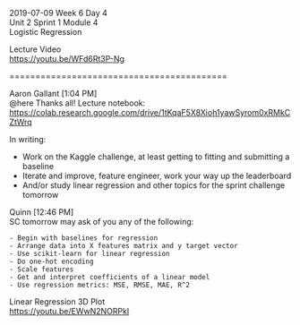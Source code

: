 
2019-07-09 Week 6 Day 4  
Unit 2 Sprint 1 Module 4  
Logistic Regression  

Lecture Video  
https://youtu.be/WFd6Rt3P-Ng   

==========================================

Aaron Gallant [1:04 PM]  
@here Thanks all! Lecture notebook:   
https://colab.research.google.com/drive/1tKqaF5X8Xioh1yawSyrom0xRMkCZtWrq  

In writing:  
- Work on the Kaggle challenge, at least getting to fitting and submitting a baseline  
- Iterate and improve, feature engineer, work your way up the leaderboard  
- And/or study linear regression and other topics for the sprint challenge tomorrow  

Quinn [12:46 PM]  
SC tomorrow may ask of you any of the following:  

```- Do train/test split
- Begin with baselines for regression
- Arrange data into X features matrix and y target vector
- Use scikit-learn for linear regression
- Do one-hot encoding
- Scale features
- Get and interpret coefficients of a linear model
- Use regression metrics: MSE, RMSE, MAE, R^2  
```

Linear Regression 3D Plot  
https://youtu.be/EWwN2NORPkI
